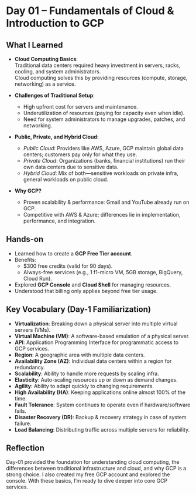 # Day 01 – Fundamentals of Cloud & Introduction to GCP

## What I Learned
- **Cloud Computing Basics**:  
  Traditional data centers required heavy investment in servers, racks, cooling, and system administrators.  
  Cloud computing solves this by providing resources (compute, storage, networking) as a service.  

- **Challenges of Traditional Setup**:  
  - High upfront cost for servers and maintenance.  
  - Underutilization of resources (paying for capacity even when idle).  
  - Need for system administrators to manage upgrades, patches, and networking.  

- **Public, Private, and Hybrid Cloud**:  
  - *Public Cloud*: Providers like AWS, Azure, GCP maintain global data centers; customers pay only for what they use.  
  - *Private Cloud*: Organizations (banks, financial institutions) run their own data centers due to sensitive data.  
  - *Hybrid Cloud*: Mix of both—sensitive workloads on private infra, general workloads on public cloud.  

- **Why GCP?**  
  - Proven scalability & performance: Gmail and YouTube already run on GCP.  
  - Competitive with AWS & Azure; differences lie in implementation, performance, and integration.  

## Hands-on
- Learned how to create a **GCP Free Tier account**.  
- Benefits:  
  - $300 free credits (valid for 90 days).  
  - Always-free services (e.g., 1 f1-micro VM, 5GB storage, BigQuery, Cloud Run).  
- Explored **GCP Console** and **Cloud Shell** for managing resources.  
- Understood that billing only applies beyond free tier usage.  

## Key Vocabulary (Day-1 Familiarization)  
- **Virtualization**: Breaking down a physical server into multiple virtual servers (VMs).  
- **Virtual Machine (VM)**: A software-based emulation of a physical server.  
- **API**: Application Programming Interface for programmatic access to GCP services.  
- **Region**: A geographic area with multiple data centers.  
- **Availability Zone (AZ)**: Individual data centers within a region for redundancy.  
- **Scalability**: Ability to handle more requests by scaling infra.  
- **Elasticity**: Auto-scaling resources up or down as demand changes.  
- **Agility**: Ability to adapt quickly to changing requirements.  
- **High Availability (HA)**: Keeping applications online almost 100% of the time.  
- **Fault Tolerance**: System continues to operate even if hardware/software fails.  
- **Disaster Recovery (DR)**: Backup & recovery strategy in case of system failure.  
- **Load Balancing**: Distributing traffic across multiple servers for reliability.  

## Reflection
Day-01 provided the foundation for understanding cloud computing, the differences between traditional infrastructure and cloud, and why GCP is a strong choice. I also created my free GCP account and explored the console. With these basics, I’m ready to dive deeper into core GCP services.  
